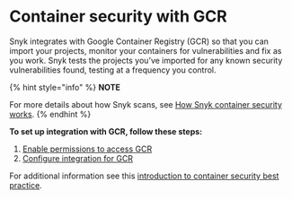 # Container security with GCR

Snyk integrates with Google Container Registry (GCR) so that you can import your projects, monitor your containers for vulnerabilities and fix as you work. Snyk tests the projects you’ve imported for any known security vulnerabilities found, testing at a frequency you control.

{% hint style="info" %}
**NOTE**

For more details about how Snyk scans, see [How Snyk container security works](../../how-snyk-container-works.md).
{% endhint %}

**To set up integration with GCR, follow these steps:**

1. [Enable permissions to access GCR](enable-permissions-to-access-gcr.md)
2. [Configure integration for GCR](configure-integration-for-gcr.md)

For additional information see this [introduction to container security best practice](https://snyk.io/learn/container-security/).
